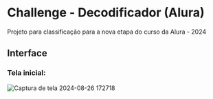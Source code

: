 # Challenge - Decodificador (Alura)

Projeto para classificação para a nova etapa do curso da Alura - 2024

## Interface

### Tela inicial:

![Captura de tela 2024-08-26 172718](https://github.com/user-attachments/assets/aad03824-5ea9-4eb2-9df5-cd297da449c4)




